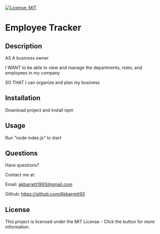 [![License: MIT](https://img.shields.io/badge/License-MIT-yellow.svg)](https://opensource.org/licenses/MIT)

# Employee Tracker

## Description
AS A business owner

I WANT to be able to view and manage the departments, roles, and employees in my company

SO THAT I can organize and plan my business

## Installation
Download project and install npm

## Usage
Run "node index.js" to start

## Questions
Have questions? 

Contact me at: 

Email: akbarrett1993@gmail.com 

Github: https://github.com/Akbarrett93

## License
This project is licensed under the MIT License - Click the button for more information.
